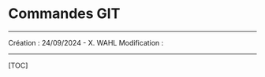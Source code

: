 # Commandes GIT



------

Création : 24/09/2024 - X. WAHL
Modification : 

------


[TOC]
<div style="page-break-after:always"></div>